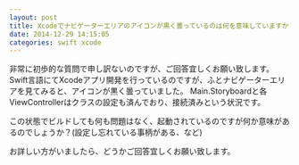 ```yaml
---
layout: post
title: Xcodeでナビゲーターエリアのアイコンが黒く曇っているのは何を意味していますか？
date: 2014-12-29 14:15:05
categories: swift xcode
---
```

<!-- {% raw %} -->
<p>非常に初歩的な質問で申し訳ないのですが、ご回答宜しくお願い致します。
Swift言語にてXcodeアプリ開発を行っているのですが、ふとナビゲーターエリアを見てみると、アイコンが黒く曇っていました。
Main.Storyboardと各ViewControllerはクラスの設定も済んでおり、接続済みという状況です。</p>

<p>この状態でビルドしても何も問題はなく、起動されているのですが何か意味があるのでしょうか？(設定し忘れている事柄がある、など)</p>

<p>お詳しい方がいましたら、どうかご回答宜しくお願い致します。</p>
<!-- {% endraw %} -->
